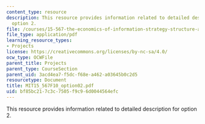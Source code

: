 ```yaml
---
content_type: resource
description: This resource provides information related to detailed description for
  option 2.
file: /courses/15-567-the-economics-of-information-strategy-structure-and-pricing-fall-2010/bf85bc217c3c7505f9c96d0044564efc_MIT15_567F10_option02.pdf
file_type: application/pdf
learning_resource_types:
- Projects
license: https://creativecommons.org/licenses/by-nc-sa/4.0/
ocw_type: OCWFile
parent_title: Projects
parent_type: CourseSection
parent_uid: 3acd4ea7-f5dc-f68e-a462-a03645b0c2d5
resourcetype: Document
title: MIT15_567F10_option02.pdf
uid: bf85bc21-7c3c-7505-f9c9-6d0044564efc
---
```

This resource provides information related to detailed description for option 2.
